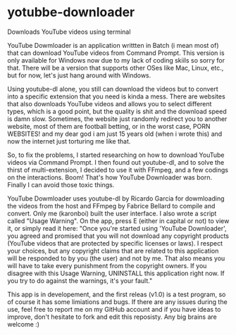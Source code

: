 # yotubbe-downloader
Downloads YouTube videos using terminal

YouTube Dowmloader is an application writtten in Batch (i mean most of) that can download YouTube videos from Command Prompt. This version is only available for Windows now due to my lack of coding skiils so sorry for that. There will be a version that supports other OSes like Mac, Linux, etc., but for now, let's just hang around with Windows.

Using youtube-dl alone, you still can download the videos but to convert into a specific extension that you need is kinda a mess. There are websites that also downloads YouTube videos and allows you to select different types, which is a good point, but the quality is shit and the download speed is damn slow. Sometimes, the website just randomly redirect you to another website, most of them are football betting, or in the worst case, PORN WEBSITES! and my dear god i am just 15 years old (when i wrote this) and now the internet just torturing me like that.

So, to fix the problems, I started researching on how to download YouTube videos via Command Prompt. I then found out youtube-dl, and to solve the thirst of multi-extension, I decided to use it with FFmpeg, and a few codings on the interactions. Boom! That's how YouTube Downloader was born. Finally I can avoid those toxic things.

YouTube Dowmloader uses youtube-dl by Ricardo Garcia for dowmloading the videos from the host and FFmpeg by Fabrice Bellard to compile and convert. Only me (karonboi) built the user interface. I also wrote a script called "Usage Warning". On the app, press E (either in capital or not) to view it, or simply read it here:
"Once you're started using 'YouTube Downloader', you agreed and promised that you will not download any copyright products (YouTube videos that are protected by specific licenses or laws). I respect your choices, but any copyright claims that are related to this application will be responded to by you (the user) and not by me. That also means you will have to take every punishment from the copyright owners. If you disagree with this Usage Warning, UNINSTALL this application right now. If you try to do against the warnings, it's your fault."

This app is in developement, and the first releas (v1.0) is a test program, so of course it has some limiations and bugs. If there are any issues during the use, feel free to report me on my GitHub account and if you have ideas to improve, don't hesitate to fork and edit this reposisty. Any big brains are welcome :)
